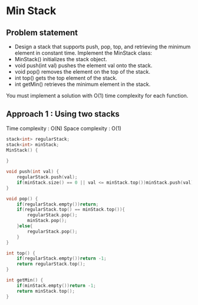# Min Stack

## Problem statement

- Design a stack that supports push, pop, top, and retrieving the minimum element in constant time.
Implement the MinStack class: 
- MinStack() initializes the stack object.
- void push(int val) pushes the element val onto the stack.
- void pop() removes the element on the top of the stack.
- int top() gets the top element of the stack.
- int getMin() retrieves the minimum element in the stack.

You must implement a solution with O(1) time complexity for each function.


## Approach 1 : Using two stacks

Time complexity : O(N) 
Space complexity : O(1)

```cpp
stack<int> regularStack;
stack<int> minStack;
MinStack() {
    
}

void push(int val) {
    regularStack.push(val);
    if(minStack.size() == 0 || val <= minStack.top())minStack.push(val);
}

void pop() {
    if(regularStack.empty())return;
    if(regularStack.top() == minStack.top()){
        regularStack.pop();
        minStack.pop();
    }else{
        regularStack.pop();
    }
}

int top() {
    if(regularStack.empty())return -1;
    return regularStack.top();
}

int getMin() {
    if(minStack.empty())return -1;
    return minStack.top();
}
```